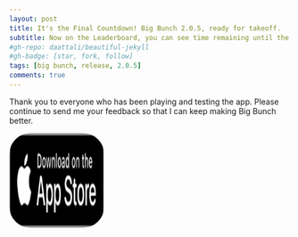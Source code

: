 ```yaml
---
layout: post
title: It's the Final Countdown! Big Bunch 2.0.5, ready for takeoff.
subtitle: Now on the Leaderboard, you can see time remaining until the next game begins! 🚀
#gh-repo: daattali/beautiful-jekyll
#gh-badge: [star, fork, follow]
tags: [big bunch, release, 2.0.5]
comments: true
---
```

Thank you to everyone who has been playing and testing the app. Please continue to send me your feedback so that I can keep making Big Bunch better.

<a href="https://apps.apple.com/us/app/big-bunch/id1620207662" style="width: 170px; height: 170px; border-radius: 22%; overflow: hidden; display: inline-block; vertical-align: middle;"><img src="/assets/img/black.svg" alt="Big Bunch" style="width: 170px; height: 170px; border-radius: 22%; overflow: hidden; display: inline-block; vertical-align: middle;"></a>
